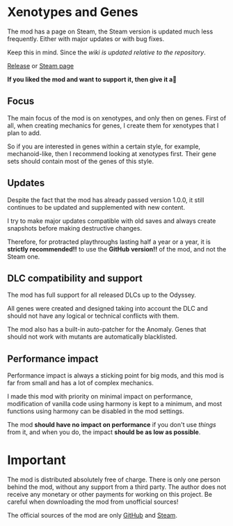 # Xenotypes and Genes
The mod has a page on Steam, the Steam version is updated much less frequently. Either with major updates or with bug fixes.

Keep this in mind. Since the _wiki is updated relative to the repository_.

[Release](https://github.com/WVCSergkart/WVC_RacesBiotech/releases) or [Steam page](https://steamcommunity.com/sharedfiles/filedetails/?id=2886992038)

**If you liked the mod and want to support it, then give it a**:star2:

## Focus
The main focus of the mod is on xenotypes, and only then on genes. First of all, when creating mechanics for genes, I create them for xenotypes that I plan to add.

So if you are interested in genes within a certain style, for example, mechanoid-like, then I recommend looking at xenotypes first. Their gene sets should contain most of the genes of this style.

## Updates
Despite the fact that the mod has already passed version 1.0.0, it still continues to be updated and supplemented with new content.

I try to make major updates compatible with old saves and always create snapshots before making destructive changes.

Therefore, for protracted playthroughs lasting half a year or a year, it is **strictly recommended!!** to use the **GitHub version!!** of the mod, and not the Steam one.

## DLC compatibility and support
The mod has full support for all released DLCs up to the Odyssey.

All genes were created and designed taking into account the DLC and should not have any logical or technical conflicts with them.

The mod also has a built-in auto-patcher for the Anomaly. Genes that should not work with mutants are automatically blacklisted.

## Performance impact
Performance impact is always a sticking point for big mods, and this mod is far from small and has a lot of complex mechanics.

I made this mod with priority on minimal impact on performance, modification of vanilla code using harmony is kept to a minimum, and most functions using harmony can be disabled in the mod settings.

The mod **should have no impact on performance** if you don't use _things_ from it, and when you do, the impact **should be as low as possible**.

# Important
The mod is distributed absolutely free of charge. There is only one person behind the mod, without any support from a third party. The author does not receive any monetary or other payments for working on this project. Be careful when downloading the mod from unofficial sources!

The official sources of the mod are only [GitHub](https://github.com/WVCSergkart/WVC_RacesBiotech) and [Steam](https://steamcommunity.com/sharedfiles/filedetails/?id=2886992038).